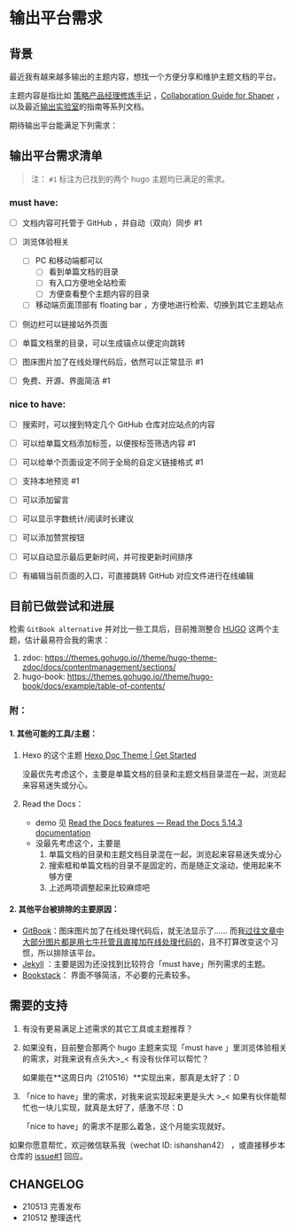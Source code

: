 

# 输出平台需求

## 背景

最近我有越来越多输出的主题内容，想找一个方便分享和维护主题文档的平台。

主题内容是指比如 [策略产品经理修炼手记](https://github.com/ishanshan/Road2StrategyPM) ，[Collaboration Guide for Shaper](https://github.com/ishanshan/CollaborationGuide4Shaper) ，以及最近[输出实验室](https://ishanshan.im/community/selfedu/info_facilitate_output)的指南等系列文档。

期待输出平台能满足下列需求：


## 输出平台需求清单

> 注： `#1` 标注为已找到的两个 hugo 主题均已满足的需求。

### must have:

- [ ] 文档内容可托管于 GitHub ，并自动（双向）同步 #1
- [ ] 浏览体验相关
    - [ ] PC 和移动端都可以
      - [ ] 看到单篇文档的目录
      - [ ] 有入口方便地全站检索
      - [ ] 方便查看整个主题内容的目录
    - [ ] 移动端页面顶部有 floating bar ，方便地进行检索、切换到其它主题站点
- [ ] 侧边栏可以链接站外页面
- [ ] 单篇文档里的目录，可以生成锚点以便定向跳转
- [ ] 图床图片加了在线处理代码后，依然可以正常显示 #1
- [ ] 免费、开源、界面简洁 #1



### nice to have:

- [ ] 搜索时，可以搜到特定几个 GitHub 仓库对应站点的内容
- [ ] 可以给单篇文档添加标签，以便按标签筛选内容 #1
- [ ] 可以给单个页面设定不同于全局的自定义链接格式 #1
- [ ] 支持本地预览 #1
- [ ] 可以添加留言
- [ ] 可以显示字数统计/阅读时长建议
- [ ] 可以添加赞赏按钮
- [ ] 可以自动显示最后更新时间，并可按更新时间排序
- [ ] 有编辑当前页面的入口，可直接跳转 GitHub 对应文件进行在线编辑




## 目前已做尝试和进展

检索 `GitBook alternative` 并对比一些工具后，目前推测整合 [HUGO](https://gohugo.io/) 这两个主题，估计最易符合我的需求：
1. zdoc: https://themes.gohugo.io//theme/hugo-theme-zdoc/docs/contentmanagement/sections/
2. hugo-book: https://themes.gohugo.io//theme/hugo-book/docs/example/table-of-contents/


### 附：
#### 1. 其他可能的工具/主题：

1. Hexo 的这个主题 [Hexo Doc Theme | Get Started](https://zalando-incubator.github.io/hexo-theme-doc/get-started.html)

    没最优先考虑这个，主要是单篇文档的目录和主题文档目录混在一起，浏览起来容易迷失或分心。


2. Read the Docs：
    - demo 见 [Read the Docs features — Read the Docs 5.14.3 documentation](https://docs.readthedocs.io/en/stable/features.html)
    - 没最先考虑这个，主要是
        1. 单篇文档的目录和主题文档目录混在一起，浏览起来容易迷失或分心
        2. 搜索框和单篇文档的目录不是固定的，而是随正文滚动，使用起来不够方便
        3. 上述两项调整起来比较麻烦吧




#### 2. 其他平台被排除的主要原因：

- [GitBook](http://gitbook.com/)：图床图片加了在线处理代码后，就无法显示了…… 而我[过往文章中大部分图片都是用七牛托管且直接加在线处理代码的](https://ishanshan.im/tool/community/HbMarkdownImage)，且不打算改变这个习惯，所以排除该平台。
- [Jekyll](https://jekyllrb.com/) ：主要是因为还没找到比较符合「must have」所列需求的主题。
- [Bookstack](https://www.bookstackapp.com/)： 界面不够简洁，不必要的元素较多。


## 需要的支持

1. 有没有更易满足上述需求的其它工具或主题推荐？

2. 如果没有，目前整合那两个 hugo 主题来实现「must have 」里浏览体验相关的需求，对我来说有点头大>_< 有没有伙伴可以帮忙？

    如果能在**这周日内（210516）**实现出来，那真是太好了：D

3. 「nice to have」里的需求，对我来说实现起来更是头大 >_<  如果有伙伴能帮忙也一块儿实现，就真是太好了，感激不尽：D   

    「nice to have」的需求不是那么着急，这个月能实现就好。

如果你愿意帮忙，欢迎微信联系我（wechat ID: ishanshan42） ，或直接移步本仓库的 [issue#1](https://github.com/ishanshan/blogtheme_book/issues/1) 回应。



## CHANGELOG 

- 210513 完善发布
- 210512 整理迭代